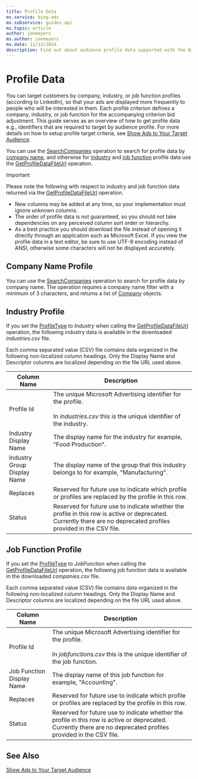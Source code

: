 ```yaml
---
title: Profile Data
ms.service: bing-ads
ms.subservice: guides-api
ms.topic: article
author: jonmeyers
ms.author: jonmeyers
ms.date: 11/13/2024
description: Find out about audience profile data supported with the Bing Ads API.
---
```

# Profile Data
You can target customers by company, industry, or job function profiles (according to LinkedIn), so that your ads are displayed more frequently to people who will be interested in them. Each profile criterion defines a company, industry, or job function for the accompanying criterion bid adjustment. This guide serves as an overview of how to get profile data e.g., identifiers that are required to target by audience profile. For more details on how to setup profile target criteria, see [Show Ads to Your Target Audience](show-ads-target-audience.md#profilecriterion). 

You can use the [SearchCompanies](../campaign-management-service/searchcompanies.md) operation to search for profile data by [company name](#companyname), and otherwise for [industry](#industry) and [job function](#jobfunction) profile data use the [GetProfileDataFileUrl](../campaign-management-service/getprofiledatafileurl.md) operation. 

> [!IMPORTANT]
> Please note the following with respect to industry and job function data returned via the [GetProfileDataFileUrl](../campaign-management-service/getprofiledatafileurl.md) operation. 
> - New columns may be added at any time, so your implementation must ignore unknown columns.
> - The order of profile data is not guaranteed, so you should not take dependencies on any perceived column sort order or hierarchy.  
> - As a best practice you should download the file instead of opening it directly through an application such as Microsoft Excel. If you view the profile data in a text editor, be sure to use UTF-8 encoding instead of ANSI, otherwise some characters will not be displayed accurately.

## <a name="companyname"></a>Company Name Profile
You can use the [SearchCompanies](../campaign-management-service/searchcompanies.md) operation to search for profile data by company name. The operation requires a company name filter with a minimum of 3 characters, and returns a list of [Company](../campaign-management-service/company.md) objects. 

## <a name="industry"></a>Industry Profile
If you set the [ProfileType](../campaign-management-service/getprofiledatafileurl.md#profiletype) to *Industry* when calling the [GetProfileDataFileUrl](../campaign-management-service/getprofiledatafileurl.md) operation, the following industry data is available in the downloaded *industries.csv* file. 

Each comma separated value (CSV) file contains data organized in the following non-localized column headings. Only the Display Name and Descriptor columns are localized depending on the file URL used above.

|Column Name|Description|
|---------------|---------------|
|Profile Id|The unique Microsoft Advertising identifier for the profile.<br/><br/>In *industries.csv* this is the unique identifier of the industry.|
|Industry Display Name|The display name for the industry for example, "Food Production".|
|Industry Group Display Name|The display name of the group that this industry belongs to for example, "Manufacturing".|
|Replaces|Reserved for future use to indicate which profile or profiles are replaced by the profile in this row.|
|Status|Reserved for future use to indicate whether the profile in this row is active or deprecated. Currently there are no deprecated profiles provided in the CSV file.|

## <a name="jobfunction"></a>Job Function Profile
If you set the [ProfileType](../campaign-management-service/getprofiledatafileurl.md#profiletype) to *JobFunction* when calling the [GetProfileDataFileUrl](../campaign-management-service/getprofiledatafileurl.md) operation, the following job function data is available in the downloaded *companies.csv* file. 

Each comma separated value (CSV) file contains data organized in the following non-localized column headings. Only the Display Name and Descriptor columns are localized depending on the file URL used above.

|Column Name|Description|
|---------------|---------------|
|Profile Id|The unique Microsoft Advertising identifier for the profile.<br/><br/>In *jobfunctions.csv* this is the unique identifier of the job function.|
|Job Function Display Name|The display name of this job function for example, "Accounting".|
|Replaces|Reserved for future use to indicate which profile or profiles are replaced by the profile in this row.|
|Status|Reserved for future use to indicate whether the profile in this row is active or deprecated. Currently there are no deprecated profiles provided in the CSV file.|

## See Also
[Show Ads to Your Target Audience](show-ads-target-audience.md) 
